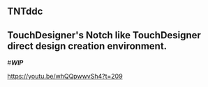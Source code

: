 TNTddc---## **T**ouchDesigner's **N**otch like **T**ouchDesigner **d**irect **d**esign **c**reation environment.#***WIP***https://youtu.be/whQQpwwvSh4?t=209